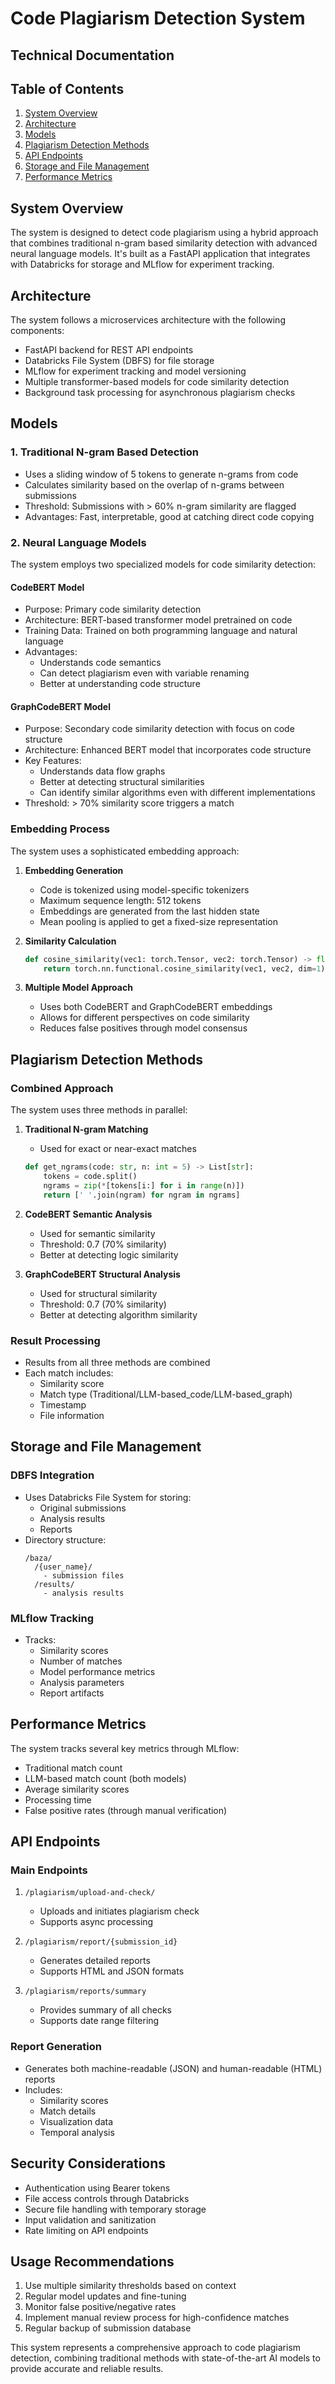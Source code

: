 # Code Plagiarism Detection System
## Technical Documentation

## Table of Contents
1. [System Overview](#system-overview)
2. [Architecture](#architecture)
3. [Models](#models)
4. [Plagiarism Detection Methods](#plagiarism-detection-methods)
5. [API Endpoints](#api-endpoints)
6. [Storage and File Management](#storage-and-file-management)
7. [Performance Metrics](#performance-metrics)

## System Overview
The system is designed to detect code plagiarism using a hybrid approach that combines traditional n-gram based similarity detection with advanced neural language models. It's built as a FastAPI application that integrates with Databricks for storage and MLflow for experiment tracking.

## Architecture
The system follows a microservices architecture with the following components:
- FastAPI backend for REST API endpoints
- Databricks File System (DBFS) for file storage
- MLflow for experiment tracking and model versioning
- Multiple transformer-based models for code similarity detection
- Background task processing for asynchronous plagiarism checks

## Models

### 1. Traditional N-gram Based Detection
- Uses a sliding window of 5 tokens to generate n-grams from code
- Calculates similarity based on the overlap of n-grams between submissions
- Threshold: Submissions with > 60% n-gram similarity are flagged
- Advantages: Fast, interpretable, good at catching direct code copying

### 2. Neural Language Models
The system employs two specialized models for code similarity detection:

#### CodeBERT Model
- Purpose: Primary code similarity detection
- Architecture: BERT-based transformer model pretrained on code
- Training Data: Trained on both programming language and natural language
- Advantages:
  - Understands code semantics
  - Can detect plagiarism even with variable renaming
  - Better at understanding code structure

#### GraphCodeBERT Model
- Purpose: Secondary code similarity detection with focus on code structure
- Architecture: Enhanced BERT model that incorporates code structure
- Key Features:
  - Understands data flow graphs
  - Better at detecting structural similarities
  - Can identify similar algorithms even with different implementations
- Threshold: > 70% similarity score triggers a match

### Embedding Process
The system uses a sophisticated embedding approach:

1. **Embedding Generation**
   - Code is tokenized using model-specific tokenizers
   - Maximum sequence length: 512 tokens
   - Embeddings are generated from the last hidden state
   - Mean pooling is applied to get a fixed-size representation

2. **Similarity Calculation**
   ```python
   def cosine_similarity(vec1: torch.Tensor, vec2: torch.Tensor) -> float:
       return torch.nn.functional.cosine_similarity(vec1, vec2, dim=1).item()
   ```

3. **Multiple Model Approach**
   - Uses both CodeBERT and GraphCodeBERT embeddings
   - Allows for different perspectives on code similarity
   - Reduces false positives through model consensus

## Plagiarism Detection Methods

### Combined Approach
The system uses three methods in parallel:

1. **Traditional N-gram Matching**
   - Used for exact or near-exact matches
   ```python
   def get_ngrams(code: str, n: int = 5) -> List[str]:
       tokens = code.split()
       ngrams = zip(*[tokens[i:] for i in range(n)])
       return [' '.join(ngram) for ngram in ngrams]
   ```

2. **CodeBERT Semantic Analysis**
   - Used for semantic similarity
   - Threshold: 0.7 (70% similarity)
   - Better at detecting logic similarity

3. **GraphCodeBERT Structural Analysis**
   - Used for structural similarity
   - Threshold: 0.7 (70% similarity)
   - Better at detecting algorithm similarity

### Result Processing
- Results from all three methods are combined
- Each match includes:
  - Similarity score
  - Match type (Traditional/LLM-based_code/LLM-based_graph)
  - Timestamp
  - File information

## Storage and File Management

### DBFS Integration
- Uses Databricks File System for storing:
  - Original submissions
  - Analysis results
  - Reports
- Directory structure:
  ```
  /baza/
    /{user_name}/
      - submission files
    /results/
      - analysis results
  ```

### MLflow Tracking
- Tracks:
  - Similarity scores
  - Number of matches
  - Model performance metrics
  - Analysis parameters
  - Report artifacts

## Performance Metrics
The system tracks several key metrics through MLflow:
- Traditional match count
- LLM-based match count (both models)
- Average similarity scores
- Processing time
- False positive rates (through manual verification)

## API Endpoints

### Main Endpoints
1. `/plagiarism/upload-and-check/`
   - Uploads and initiates plagiarism check
   - Supports async processing

2. `/plagiarism/report/{submission_id}`
   - Generates detailed reports
   - Supports HTML and JSON formats

3. `/plagiarism/reports/summary`
   - Provides summary of all checks
   - Supports date range filtering

### Report Generation
- Generates both machine-readable (JSON) and human-readable (HTML) reports
- Includes:
  - Similarity scores
  - Match details
  - Visualization data
  - Temporal analysis

## Security Considerations
- Authentication using Bearer tokens
- File access controls through Databricks
- Secure file handling with temporary storage
- Input validation and sanitization
- Rate limiting on API endpoints

## Usage Recommendations
1. Use multiple similarity thresholds based on context
2. Regular model updates and fine-tuning
3. Monitor false positive/negative rates
4. Implement manual review process for high-confidence matches
5. Regular backup of submission database

This system represents a comprehensive approach to code plagiarism detection, combining traditional methods with state-of-the-art AI models to provide accurate and reliable results.
